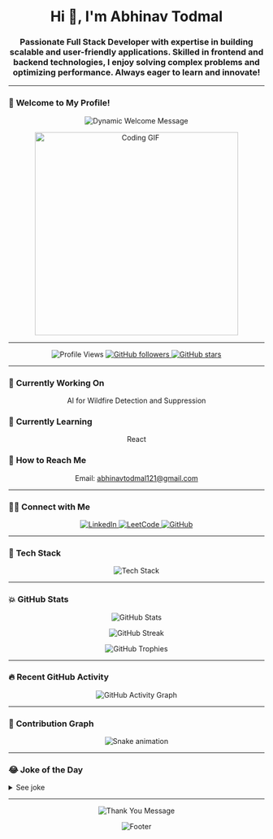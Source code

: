 <h1 align="center">Hi 👋, I'm Abhinav Todmal</h1>
<h3 align="center">Passionate Full Stack Developer with expertise in building scalable and user-friendly applications. Skilled in frontend and backend technologies, I enjoy solving complex problems and optimizing performance. Always eager to learn and innovate!</h3>

---

### 🎉 **Welcome to My Profile!**
<p align="center">
  <img src="https://readme-typing-svg.demolab.com?font=Fira+Code&pause=1000&color=00FF00&center=true&vCenter=true&width=435&lines=I'm+Abhinav+Todmal;Full+Stack+Web+Developer;AI+Enthusiast;Problem+Solver" alt="Dynamic Welcome Message" />
</p>

<p align="center">
  <img src="https://i.pinimg.com/originals/03/a4/a5/03a4a5f034bf0bafa661fd8a8aabedc8.gif" alt="Coding GIF" width="400">
</p>

---

<p align="center"> 
  <img src="https://komarev.com/ghpvc/?username=abhinavtodmal&label=Profile%20views&color=0e75b6&style=flat" alt="Profile Views" /> 
  <a href="https://github.com/abhinavtodmal?tab=followers">
    <img alt="GitHub followers" src="https://img.shields.io/github/followers/abhinavtodmal?color=green&logo=github">
  </a>
  <a href="https://github.com/abhinavtodmal">
    <img src="https://img.shields.io/github/stars/abhinavtodmal?logo=github" alt="GitHub stars">
  </a>
</p>

---

### 💪 **Currently Working On**
<p align="center">AI for Wildfire Detection and Suppression</p>

### 🌱 **Currently Learning**
<p align="center">React</p>

### 📧 **How to Reach Me**
<p align="center">Email: <a href="mailto:abhinavtodmal121@gmail.com">abhinavtodmal121@gmail.com</a></p>

---

### 👨‍💻 **Connect with Me**
<p align="center">
  <a href="https://linkedin.com/in/abhinav-todmal" target="_blank">
    <img src="https://img.shields.io/badge/LinkedIn-0077B5?style=for-the-badge&logo=linkedin&logoColor=white" alt="LinkedIn" />
  </a>
  <a href="https://www.leetcode.com/abhinav_todmal" target="_blank">
    <img src="https://img.shields.io/badge/LeetCode-FFA116?style=for-the-badge&logo=leetcode&logoColor=white" alt="LeetCode" />
  </a>
  <a href="https://github.com/abhinavtodmal" target="_blank">
    <img src="https://img.shields.io/badge/GitHub-181717?style=for-the-badge&logo=github&logoColor=white" alt="GitHub" />
  </a>
</p>

---

### 🔧 **Tech Stack**
<p align="center">
  <img src="https://skillicons.dev/icons?i=js,ts,react,nextjs,java,spring,python,html,css,bootstrap,mysql,postgres,git,github" alt="Tech Stack" />
</p>

---

### 💥 **GitHub Stats**
<p align="center">
  <img src="https://github-readme-stats.vercel.app/api?username=abhinavtodmal&show_icons=true&theme=tokyonight" alt="GitHub Stats" />
</p>

<p align="center">
  <img src="https://github-readme-streak-stats.herokuapp.com/?user=abhinavtodmal&theme=tokyonight" alt="GitHub Streak" />
</p>

<p align="center">
  <img src="https://github-profile-trophy.vercel.app/?username=abhinavtodmal&theme=tokyonight&column=6&row=1" alt="GitHub Trophies" />
</p>

---

### 🔥 **Recent GitHub Activity**
<p align="center">
  <img src="https://github-readme-activity-graph.vercel.app/graph?username=abhinavtodmal&theme=react-dark" alt="GitHub Activity Graph" />
</p>

---

### 🐍 **Contribution Graph**
<p align="center">
  <img src="https://raw.githubusercontent.com/abhinavtodmal/abhinavtodmal/output/snake.svg" alt="Snake animation" />
</p>

---

### 😂 **Joke of the Day**
<details>
  <summary>See joke</summary>
  <p align="center">
    <img src="https://readme-jokes.vercel.app/api?theme=tokyonight&hideBorder" alt="Jokes Card" />
  </p>
</details>

---

<p align="center">
  <img src="https://readme-typing-svg.herokuapp.com/?lines=Thanks+for+visiting!;See+you+next+time!&font=Fira%20Code&center=true&width=380&height=50&duration=4000&pause=1000" alt="Thank You Message" />
</p>

<p align="center">
  <img src="https://capsule-render.vercel.app/api?type=waving&color=gradient&height=100&section=footer" alt="Footer" />
</p>
